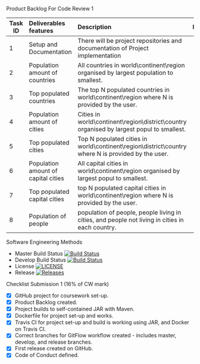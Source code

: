 Product Backlog For Code Review 1


| Task ID |Deliverables features |    Description   | Estimate   | Priority  |
| --------|:------------- | :----------| ---------:|---------:|
|  1 |  Setup and Documentation |There will be project repositories and documentation of Project implementation | 1 | 1 |
|  2 |  Population amount of countries | All countries in world\continent\region organised by largest population to smallest.| 2| 2 |
|  3 | Top populated countries | The top N populated countries in  world\continent\region where N is provided by the user. | 3| 3 |
|  4 | Population amount of cities | Cities in world\continent\region\district\country organised by largest popul to smallest. | 5 | 4  |
|  5 | Top populated cities |Top N populated cities in world\continent\region\district\country where N is provided by the user.| 6| 5 |
|  6 | Population amount of  capital cities |All capital cities in world\continent\region organised by largest popul to smallest.|7| 6 |
| 7 | Top populated capital cities |top N populated capital cities in world\continent\region where N is provided by the user.| 8 | 7  |
| 8 |  Population of people |population of people, people living in cities, and people not living in cities in each country. | 4  | 8 |

 
Software Engineering Methods

- Master Build Status [![Build Status](https://travis-ci.com/DevOpsGp4/DevOps4.svg?branch=master)](https://travis-ci.com/DevOpsGp4/DevOps4)
- Develop Build Status [![Build Status](https://travis-ci.com/DevOpsGp4/DevOps4.svg?branch=master)](https://travisci.com/DevOpsGp4/DevOps4)
- License [![LICENSE](https://img.shields.io/github/license/DevOpsGp4/DevOps4.svg?style=flat-square)](https://img.shields.io/github/license/DevOpsGp4/DevOps4)
- Release [![Releases](https://img.shields.io/github/release/DevOpsGp4/DevOps4/all.svg?style=flat-square)](https://github.com/DevOpsGp4/DevOps4/releases)

Checklist Submission 1 (16% of CW mark)

 - [x] GitHub project for coursework set-up.
 - [x] Product Backlog created.
 - [x] Project builds to self-contained JAR with Maven.
 - [x] Dockerfile for project set-up and works.
 - [x] Travis CI for project set-up and build is working using JAR, and Docker on Travis CI.
 - [x] Correct branches for GitFlow workflow created - includes master, develop, and release branches.
 - [x] First release created on GitHub.
 - [x] Code of Conduct defined.
